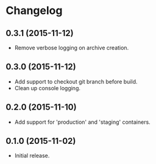 # Changelog

## 0.3.1 (2015-11-12)

* Remove verbose logging on archive creation.

## 0.3.0 (2015-11-12)

* Add support to checkout git branch before build.
* Clean up console logging.

## 0.2.0 (2015-11-10)

* Add support for 'production' and 'staging' containers.

## 0.1.0 (2015-11-02)

* Initial release.
